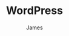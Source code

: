 ---
title: WordPress
author: James
layout: category
cat_name: wordpress
permalink: /wordpress/
menu_order: 30
---